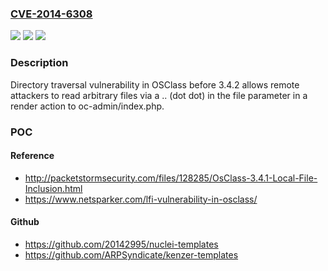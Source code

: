 ### [CVE-2014-6308](https://cve.mitre.org/cgi-bin/cvename.cgi?name=CVE-2014-6308)
![](https://img.shields.io/static/v1?label=Product&message=n%2Fa&color=blue)
![](https://img.shields.io/static/v1?label=Version&message=n%2Fa&color=blue)
![](https://img.shields.io/static/v1?label=Vulnerability&message=n%2Fa&color=brighgreen)

### Description

Directory traversal vulnerability in OSClass before 3.4.2 allows remote attackers to read arbitrary files via a .. (dot dot) in the file parameter in a render action to oc-admin/index.php.

### POC

#### Reference
- http://packetstormsecurity.com/files/128285/OsClass-3.4.1-Local-File-Inclusion.html
- https://www.netsparker.com/lfi-vulnerability-in-osclass/

#### Github
- https://github.com/20142995/nuclei-templates
- https://github.com/ARPSyndicate/kenzer-templates

